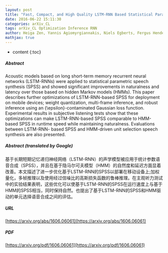```yaml
---
layout: post
title: "Fast, Compact, and High Quality LSTM-RNN Based Statistical Parametric Speech Synthesizers for Mobile Devices"
date: 2016-06-22 15:11:30
categories: arXiv_CL
tags: arXiv_CL Optimization Inference RNN
author: Heiga Zen, Yannis Agiomyrgiannakis, Niels Egberts, Fergus Henderson, Przemysław Szczepaniak
mathjax: true
---
```


* content
{:toc}

##### Abstract
Acoustic models based on long short-term memory recurrent neural networks (LSTM-RNNs) were applied to statistical parametric speech synthesis (SPSS) and showed significant improvements in naturalness and latency over those based on hidden Markov models (HMMs). This paper describes further optimizations of LSTM-RNN-based SPSS for deployment on mobile devices; weight quantization, multi-frame inference, and robust inference using an {\epsilon}-contaminated Gaussian loss function. Experimental results in subjective listening tests show that these optimizations can make LSTM-RNN-based SPSS comparable to HMM-based SPSS in runtime speed while maintaining naturalness. Evaluations between LSTM-RNN- based SPSS and HMM-driven unit selection speech synthesis are also presented.

##### Abstract (translated by Google)
基于长期短期记忆递归神经网络（LSTM-RNN）的声学模型被应用于统计参数语音合成（SPSS），并且在基于隐马尔可夫模型（HMM）的自然度和延迟方面显着改善。本文描述了进一步优化基于LSTM-RNN的SPSS以部署在移动设备上;加权量化，多帧推理以及使用经过信噪比的高斯损失函数的鲁棒推理。在主观听力测试中的实验结果表明，这些优化可以使基于LSTM-RNN的SPSS在运行速度上与基于HMM的SPSS相当，同时保持自然。也提出了基于LSTM-RNN的SPSS和HMM驱动的单元选择语音合成之间的评估。

##### URL
[https://arxiv.org/abs/1606.06061](https://arxiv.org/abs/1606.06061)

##### PDF
[https://arxiv.org/pdf/1606.06061](https://arxiv.org/pdf/1606.06061)

